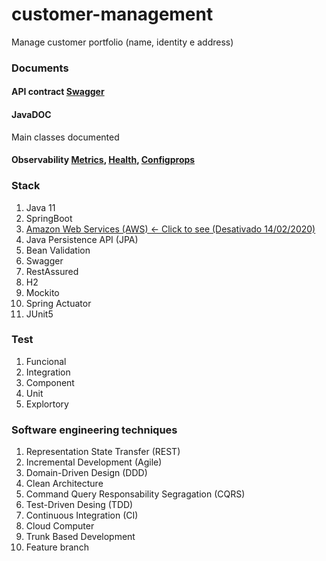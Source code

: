 # customer-management
Manage customer portfolio (name, identity e address)

### Documents

#### API contract [Swagger](http://ec2-3-128-170-234.us-east-2.compute.amazonaws.com/swagger-ui.html)
#### JavaDOC
 Main classes documented</dd>
#### Observability [Metrics](http://ec2-3-128-170-234.us-east-2.compute.amazonaws.com/actuator/metrics), [Health](http://ec2-3-128-170-234.us-east-2.compute.amazonaws.com/actuator/health), [Configprops](http://ec2-3-128-170-234.us-east-2.compute.amazonaws.com/actuator/health)

### Stack
1. Java 11
2. SpringBoot
3. [Amazon Web Services (AWS) <- Click to see (Desativado 14/02/2020)](http://ec2-3-128-170-234.us-east-2.compute.amazonaws.com/swagger-ui.html) 
4. Java Persistence API (JPA)
5. Bean Validation
6. Swagger
7. RestAssured
8. H2
9. Mockito
10. Spring Actuator
11. JUnit5

### Test
1. Funcional
2. Integration
3. Component
4. Unit
5. Explortory

### Software engineering techniques
1. Representation State Transfer (REST)
3. Incremental Development (Agile)
2. Domain-Driven Design (DDD)
3. Clean Architecture
4. Command Query Responsability Segragation (CQRS)
5. Test-Driven Desing (TDD)
6. Continuous Integration (CI)
7. Cloud Computer
8. Trunk Based Development
9. Feature branch

